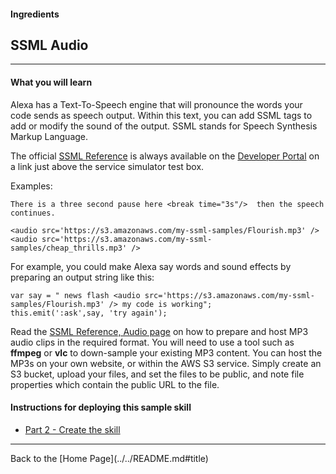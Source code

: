 #### Ingredients
## SSML Audio <a id="title"></a>
<hr />


#### What you will learn

Alexa has a Text-To-Speech engine that will pronounce the words your code sends as speech output.
Within this text, you can add SSML tags to add or modify the sound of the output.  SSML stands for Speech Synthesis Markup Language.

The official [SSML Reference](https://developer.amazon.com/public/solutions/alexa/alexa-skills-kit/docs/speech-synthesis-markup-language-ssml-reference)
is always available on the [Developer Portal](https://developer.amazon.com/edw/home.html#/skills/list) on a link just above the service simulator test box.

Examples:
```
There is a three second pause here <break time="3s"/>  then the speech continues.

<audio src='https://s3.amazonaws.com/my-ssml-samples/Flourish.mp3' />
<audio src='https://s3.amazonaws.com/my-ssml-samples/cheap_thrills.mp3' />
```

For example, you could make Alexa say words and sound effects by preparing an output string like this:

```
var say = " news flash <audio src='https://s3.amazonaws.com/my-ssml-samples/Flourish.mp3' /> my code is working";
this.emit(':ask',say, 'try again');
```

Read the [SSML Reference, Audio page](https://developer.amazon.com/public/solutions/alexa/alexa-skills-kit/docs/speech-synthesis-markup-language-ssml-reference#audio) on how to prepare and host MP3 audio clips in the required format.
You will need to use a tool such as **ffmpeg** or **vlc** to down-sample your existing MP3 content.  You can host the MP3s on your own website, or within the AWS S3 service.  Simply create an S3 bucket, upload your files, and set the files to be public, and note file properties which contain the public URL to the file.


#### Instructions for deploying this sample skill

 * [Part 2 - Create the skill](./PAGE2.md#title)


<hr />
Back to the [Home Page](../../README.md#title)



